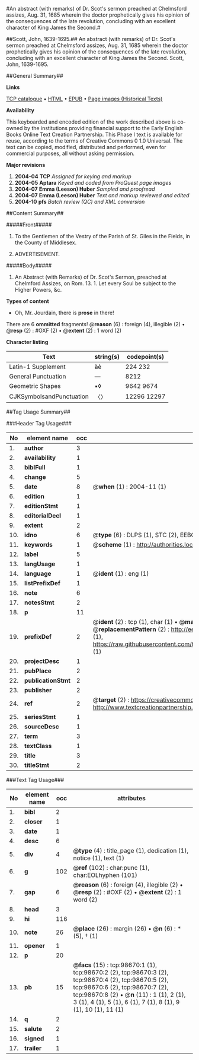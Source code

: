 #An abstract (with remarks) of Dr. Scot's sermon preached at Chelmsford assizes, Aug. 31, 1685 wherein the doctor prophetically gives his opinion of the consequences of the late revolution, concluding with an excellent character of King James the Second.#

##Scott, John, 1639-1695.##
An abstract (with remarks) of Dr. Scot's sermon preached at Chelmsford assizes, Aug. 31, 1685 wherein the doctor prophetically gives his opinion of the consequences of the late revolution, concluding with an excellent character of King James the Second.
Scott, John, 1639-1695.

##General Summary##

**Links**

[TCP catalogue](http://www.ota.ox.ac.uk/tcp/)  • 
[HTML](http://tei.it.ox.ac.uk/tcp/Texts-HTML/free/A58/A58782.html)  • 
[EPUB](http://tei.it.ox.ac.uk/tcp/Texts-EPUB/free/A58/A58782.epub) • 
[Page images (Historical Texts)](https://data.historicaltexts.jisc.ac.uk/view?pubId=eebo-13247478e&pageId=eebo-13247478e-98670-1)

**Availability**

This keyboarded and encoded edition of the
	       work described above is co-owned by the institutions
	       providing financial support to the Early English Books
	       Online Text Creation Partnership. This Phase I text is
	       available for reuse, according to the terms of Creative
	       Commons 0 1.0 Universal. The text can be copied,
	       modified, distributed and performed, even for
	       commercial purposes, all without asking permission.

**Major revisions**

1. __2004-04__ __TCP__ *Assigned for keying and markup*
1. __2004-05__ __Aptara__ *Keyed and coded from ProQuest page images*
1. __2004-07__ __Emma (Leeson) Huber__ *Sampled and proofread*
1. __2004-07__ __Emma (Leeson) Huber__ *Text and markup reviewed and edited*
1. __2004-10__ __pfs__ *Batch review (QC) and XML conversion*

##Content Summary##

#####Front#####

1. To the Gentlemen of the Vestry of the Parish of
St. Giles in the Fields, in the County of Middlesex.

1. ADVERTISEMENT.

#####Body#####

1. An Abstract (with Remarks) of Dr. Scot's
Sermon, preached at Chelmford Assizes,
on Rom. 13. 1. Let every Soul be subject
to the Higher Powers, &c.

**Types of content**

  * Oh, Mr. Jourdain, there is **prose** in there!

There are 6 **ommitted** fragments! 
 @__reason__ (6) : foreign (4), illegible (2)  •  @__resp__ (2) : #OXF (2)  •  @__extent__ (2) : 1 word (2)

**Character listing**


|Text|string(s)|codepoint(s)|
|---|---|---|
|Latin-1 Supplement|àè|224 232|
|General Punctuation|—|8212|
|Geometric Shapes|▪◊|9642 9674|
|CJKSymbolsandPunctuation|〈〉|12296 12297|

##Tag Usage Summary##

###Header Tag Usage###

|No|element name|occ|attributes|
|---|---|---|---|
|1.|__author__|3||
|2.|__availability__|1||
|3.|__biblFull__|1||
|4.|__change__|5||
|5.|__date__|8| @__when__ (1) : 2004-11 (1)|
|6.|__edition__|1||
|7.|__editionStmt__|1||
|8.|__editorialDecl__|1||
|9.|__extent__|2||
|10.|__idno__|6| @__type__ (6) : DLPS (1), STC (2), EEBO-CITATION (1), OCLC (1), VID (1)|
|11.|__keywords__|1| @__scheme__ (1) : http://authorities.loc.gov/ (1)|
|12.|__label__|5||
|13.|__langUsage__|1||
|14.|__language__|1| @__ident__ (1) : eng (1)|
|15.|__listPrefixDef__|1||
|16.|__note__|6||
|17.|__notesStmt__|2||
|18.|__p__|11||
|19.|__prefixDef__|2| @__ident__ (2) : tcp (1), char (1)  •  @__matchPattern__ (2) : ([0-9\-]+):([0-9IVX]+) (1), (.+) (1)  •  @__replacementPattern__ (2) : http://eebo.chadwyck.com/downloadtiff?vid=$1&page=$2 (1), https://raw.githubusercontent.com/textcreationpartnership/Texts/master/tcpchars.xml#$1 (1)|
|20.|__projectDesc__|1||
|21.|__pubPlace__|2||
|22.|__publicationStmt__|2||
|23.|__publisher__|2||
|24.|__ref__|2| @__target__ (2) : https://creativecommons.org/publicdomain/zero/1.0/ (1), http://www.textcreationpartnership.org/docs/. (1)|
|25.|__seriesStmt__|1||
|26.|__sourceDesc__|1||
|27.|__term__|3||
|28.|__textClass__|1||
|29.|__title__|3||
|30.|__titleStmt__|2||


###Text Tag Usage###

|No|element name|occ|attributes|
|---|---|---|---|
|1.|__bibl__|2||
|2.|__closer__|1||
|3.|__date__|1||
|4.|__desc__|6||
|5.|__div__|4| @__type__ (4) : title_page (1), dedication (1), notice (1), text (1)|
|6.|__g__|102| @__ref__ (102) : char:punc (1), char:EOLhyphen (101)|
|7.|__gap__|6| @__reason__ (6) : foreign (4), illegible (2)  •  @__resp__ (2) : #OXF (2)  •  @__extent__ (2) : 1 word (2)|
|8.|__head__|3||
|9.|__hi__|116||
|10.|__note__|26| @__place__ (26) : margin (26)  •  @__n__ (6) : * (5), † (1)|
|11.|__opener__|1||
|12.|__p__|20||
|13.|__pb__|15| @__facs__ (15) : tcp:98670:1 (1), tcp:98670:2 (2), tcp:98670:3 (2), tcp:98670:4 (2), tcp:98670:5 (2), tcp:98670:6 (2), tcp:98670:7 (2), tcp:98670:8 (2)  •  @__n__ (11) : 1 (1), 2 (1), 3 (1), 4 (1), 5 (1), 6 (1), 7 (1), 8 (1), 9 (1), 10 (1), 11 (1)|
|14.|__q__|2||
|15.|__salute__|2||
|16.|__signed__|1||
|17.|__trailer__|1||
